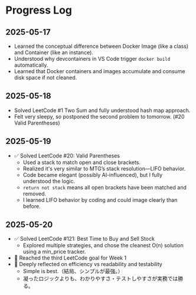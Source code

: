 # Progress Log

## 2025-05-17

- Learned the conceptual difference between Docker Image (like a class) and Container (like an instance).
- Understood why devcontainers in VS Code trigger `docker build` automatically.
- Learned that Docker containers and images accumulate and consume disk space if not cleaned.

## 2025-05-18

- Solved LeetCode #1 Two Sum and fully understood hash map approach.
- Felt very sleepy, so postponed the second problem to tomorrow. (#20 Valid Parentheses)

## 2025-05-19

- ✅ Solved LeetCode #20: Valid Parentheses  
  - Used a stack to match open and close brackets.  
  - Realized it's very similar to MTG’s stack resolution—LIFO behavior.  
  - Code became elegant (possibly AI-influenced), but I fully understood the logic.  
  - `return not stack` means all open brackets have been matched and removed. 
  - I learned LIFO behavior by coding and could image clearly than before.

## 2025-05-20

- ✅ Solved LeetCode #121: Best Time to Buy and Sell Stock
  - Explored multiple strategies, and chose the cleanest O(n) solution using a min_price tracker.
- 🎯 Reached the third LeetCode goal for Week 1
- 🧠 Deeply reflected on efficiency vs readability and testability
  - Simple is best.（結局、シンプルが最強。）
  - 凝ったロジックよりも、わかりやすさ・テストしやすさが実務では勝る。